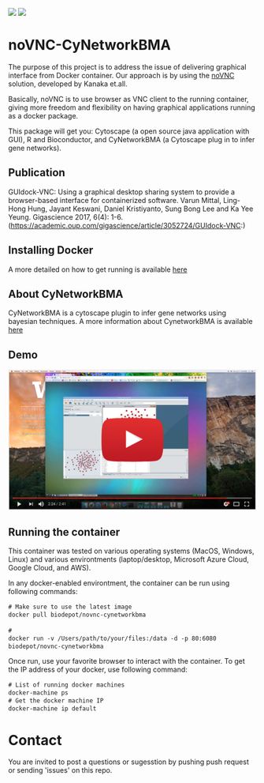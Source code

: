  [![](https://images.microbadger.com/badges/image/biodepot/novnc-cynetworkbma.svg)](http://microbadger.com/images/biodepot/novnc-cynetworkbma "Get your own image badge on microbadger.com") [![](https://images.microbadger.com/badges/version/biodepot/novnc-cynetworkbma.svg)](http://microbadger.com/images/biodepot/novnc-cynetworkbma "Get your own version badge on microbadger.com")

# noVNC-CyNetworkBMA

The purpose of this project is to address the issue of delivering graphical interface from Docker container. Our approach is by using the [noVNC](https://kanaka.github.io/noVNC/) solution, developed by Kanaka et.all.

Basically, noVNC is to use browser as VNC client to the running container, giving more freedom and flexibility on having graphical applications running as a docker package.

This package will get you: Cytoscape (a open source java application with GUI), R and Bioconductor, and CyNetworkBMA (a Cytoscape plug in to infer gene networks).

## Publication
GUIdock-VNC: Using a graphical desktop sharing system to provide a browser-based interface for containerized software. Varun Mittal, Ling-Hong Hung, Jayant Keswani, Daniel Kristiyanto, Sung Bong Lee and Ka Yee Yeung. Gigascience 2017, 6(4): 1-6. (https://academic.oup.com/gigascience/article/3052724/GUIdock-VNC:)

## Installing Docker
A more detailed on how to get running is available [here](https://docs.docker.com/engine/installation/)

## About CyNetworkBMA
CyNetworkBMA is a cytoscape plugin to infer gene networks using bayesian techniques. A more information about CynetworkBMA is available [here](http://www.ncbi.nlm.nih.gov/pubmed/26566394)

## Demo

[![Demo Video](media/demovideo.png)](https://www.youtube.com/embed/iaVPnLhOLg0)

## Running the container

This container was tested on various operating systems (MacOS, Windows, Linux) and various environtments (laptop/desktop, Microsoft Azure Cloud, Google Cloud, and AWS). 

In any docker-enabled environtment, the container can be run using following commands:

```
# Make sure to use the latest image
docker pull biodepot/novnc-cynetworkbma

#
docker run -v /Users/path/to/your/files:/data -d -p 80:6080 biodepot/novnc-cynetworkbma
```

Once run, use your favorite browser to interact with the container. To get the IP address of your docker, use following command:

```
# List of running docker machines
docker-machine ps
# Get the docker machine IP
docker-machine ip default
```


# Contact
You are invited to post a questions or sugesstion by pushing push request or sending 'issues' on this repo.
